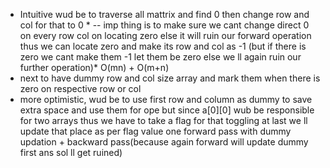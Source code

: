 * Intuitive wud be to traverse all mattrix and find 0 then change row and col for that to 0  * -- imp thing is to make sure we cant change direct 0 on every row col on locating zero else it will ruin our forward operation thus we can locate zero and make its row and col as -1 (but if there is zero we cant make them -1 let them be zero else we ll again ruin our further operation)*
O(mn) + O(m+n)
* next to have dummy row and col size array and mark them when there is zero on respective row or col
* more optimistic, wud be to use first row and column as dummy to save extra space and use them for ope but since a[0][0] wub be responsible for two arrays thus we have to take a flag for that toggling at last we ll update that place as per flag value
one forward pass with dummy updation + backward pass(because again forward will update dummy first ans sol ll get ruined)